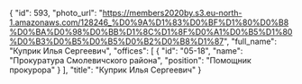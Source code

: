 {
    "id": 593,
    "photo_url": "https://members2020by.s3.eu-north-1.amazonaws.com/128246_%D0%9A%D1%83%D0%BF%D1%80%D0%B8%D0%BA%D0%98%D0%BB%D1%8C%D1%8F%D0%A1%D0%B5%D1%80%D0%B3%D0%B5%D0%B5%D0%B2%D0%B8%D1%87",
    "full_name": "Куприк Илья Сергеевич",
    "offices": [
        {
            "id": "05-18",
            "name": "Прокуратура Смолевичского района",
            "position": "Помощник прокурора"
        }
    ],
    "title": "Куприк Илья Сергеевич"
}